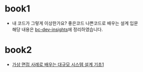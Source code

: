 # book1
- 내 코드가 그렇게 이상한가요? 좋은코드 나쁜코드로 배우는 설계 입문
  </br>
해당 내용은 [bc-dev-insights](https://github.com/bc-dev-insights/dev-books)에 정리하였습니다.

# book2
- [가상 면접 사례로 배우는 대규모 시스템 설계 기초1](https://product.kyobobook.co.kr/detail/S000001033116)

